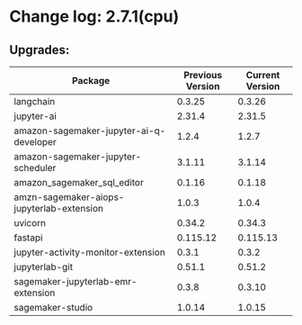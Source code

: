 # Change log: 2.7.1(cpu)

## Upgrades: 

Package | Previous Version | Current Version
---|---|---
langchain|0.3.25|0.3.26
jupyter-ai|2.31.4|2.31.5
amazon-sagemaker-jupyter-ai-q-developer|1.2.4|1.2.7
amazon-sagemaker-jupyter-scheduler|3.1.11|3.1.14
amazon_sagemaker_sql_editor|0.1.16|0.1.18
amzn-sagemaker-aiops-jupyterlab-extension|1.0.3|1.0.4
uvicorn|0.34.2|0.34.3
fastapi|0.115.12|0.115.13
jupyter-activity-monitor-extension|0.3.1|0.3.2
jupyterlab-git|0.51.1|0.51.2
sagemaker-jupyterlab-emr-extension|0.3.8|0.3.10
sagemaker-studio|1.0.14|1.0.15
